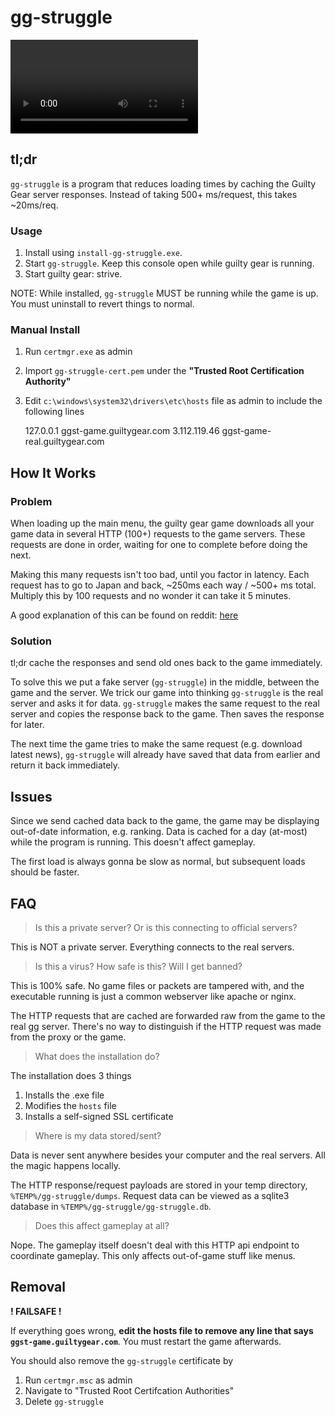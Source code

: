 # gg-struggle

![Demo Video](media/ggmain.webm)

## tl;dr

`gg-struggle` is a program that reduces loading times by caching
the Guilty Gear server responses. Instead of taking 500+ ms/request,
this takes ~20ms/req.

### Usage

1. Install using `install-gg-struggle.exe`.
2. Start `gg-struggle`. Keep this console open while guilty gear is running.
3. Start guilty gear: strive.

NOTE: While installed, `gg-struggle` MUST be running while the game is up.
You must uninstall to revert things to normal.

### Manual Install

1. Run `certmgr.exe` as admin
2. Import `gg-struggle-cert.pem` under the **"Trusted Root Certification Authority"**
3. Edit `c:\windows\system32\drivers\etc\hosts` file as admin to include the following lines

    127.0.0.1 ggst-game.guiltygear.com
    3.112.119.46 ggst-game-real.guiltygear.com

## How It Works

### Problem

When loading up the main menu, the guilty gear game downloads all your game
data in several HTTP (100+) requests to the game servers. These requests
are done in order, waiting for one to complete before doing the next.

Making this many requests isn't too bad, until you factor in latency.
Each request has to go to Japan and back, ~250ms each way / ~500+ ms total.
Multiply this by 100 requests and no wonder it can take it 5 minutes.

A good explanation of this can be found on reddit: [here](https://www.reddit.com/r/Guiltygear/comments/oaqwo5/analysis_of_network_traffic_at_game_startup)

### Solution

tl;dr cache the responses and send old ones back to the game immediately.

To solve this we put a fake server (`gg-struggle`) in the middle, between the game and the server.
We trick our game into thinking `gg-struggle` is the real server and asks
it for data. `gg-struggle` makes the same request to the real server and copies the response
back to the game. Then saves the response for later.

The next time the game tries to make the same request (e.g. download latest news),
`gg-struggle` will already have saved that data from earlier and return it back
immediately.

## Issues

Since we send cached data back to the game, the game may be displaying out-of-date information,
e.g. ranking. Data is cached for a day (at-most) while the program is running.
This doesn't affect gameplay.

The first load is always gonna be slow as normal, but subsequent loads should be faster.

## FAQ

> Is this a private server? Or is this connecting to official servers?

This is NOT a private server. Everything connects to the real servers.

> Is this a virus? How safe is this? Will I get banned?

This is 100% safe. No game files or packets are tampered with,
and the executable running is just a common webserver like apache or nginx.

The HTTP requests that are cached are forwarded raw from the
game to the real gg server. There's no way to distinguish if the HTTP
request was made from the proxy or the game.

> What does the installation do?

The installation does 3 things

1. Installs the .exe file
2. Modifies the `hosts` file
3. Installs a self-signed SSL certificate

> Where is my data stored/sent?

Data is never sent anywhere besides your computer and the real
servers. All the magic happens locally.

The HTTP response/request payloads are stored in your temp directory,
`%TEMP%/gg-struggle/dumps`. Request data can be viewed as a sqlite3
database in `%TEMP%/gg-struggle/gg-struggle.db`.

> Does this affect gameplay at all?

Nope. The gameplay itself doesn't deal with this HTTP api endpoint
to coordinate gameplay. This only affects out-of-game stuff like menus.

## Removal

**! FAILSAFE !**

If everything goes wrong, **edit the hosts file to remove any line that
says `ggst-game.guiltygear.com`**. You must restart the game afterwards.

You should also remove the `gg-struggle` certificate by

1. Run `certmgr.msc` as admin
2. Navigate to "Trusted Root Certifcation Authorities"
3. Delete `gg-struggle`
